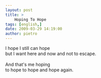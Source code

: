 ```yaml
---
layout: post
title: >
    Hoping To Hope
tags: [english,]
date: 2009-03-29 14:19:00
author: pietro
---
```

I hope I still can hope<br/>but I want here and now and not to escape.<br/><br/>And that's me hoping<br/>to hope to hope and hope again.
